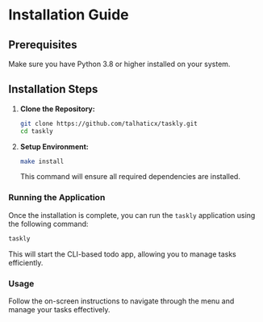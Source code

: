 # Installation Guide

## Prerequisites

Make sure you have Python 3.8 or higher installed on your system.

## Installation Steps

1. **Clone the Repository:**

   ```bash
   git clone https://github.com/talhaticx/taskly.git
   cd taskly
   ```

2. **Setup Environment:**

   ```bash
   make install
   ```

   This command will ensure all required dependencies are installed.

### Running the Application

Once the installation is complete, you can run the `taskly` application using the following command:

```bash
taskly
```

This will start the CLI-based todo app, allowing you to manage tasks efficiently.

### Usage

Follow the on-screen instructions to navigate through the menu and manage your tasks effectively.
